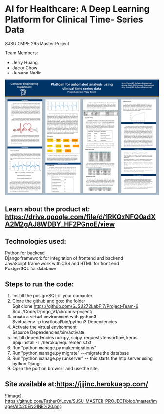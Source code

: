 # AI for Healthcare: A Deep Learning Platform for Clinical Time- Series Data
SJSU CMPE 295 Master Project

Team Members: 
- Jerry Huang
- Jacky Chow
- Jumana Nadir


![alt text](https://github.com/FatherOfLove/SJSU_MASTER_PROJECT/blob/master/S10_Poster.png)

## Learn about the product at: https://drive.google.com/file/d/1RKQxNFQ0adXA2M2gAJ8WDBY_HF2PGnoE/view


## Technologies used:

Python for backend  
Django framework for integration of frontend and backend  
JavaScript frame work with CSS and HTML for front end  
PostgreSQL for database

## Steps to run the code:  
1. Install the postgreSQL in your computer
2. Clone the github and goto the folder  
        $git clone https://github.com/SJSU272LabF17/Project-Team-6  
        $cd ./Code/Django_V1/chronus-project/  
2. create a virtual environment with python3  
	$virtualenv -p /usr/local/bin/python3 Dependencies  
3. Activate the virtual environment  
	$source Dependencies/bin/activate  
4. Install dependencies numpy, scipy, requests,tensorflow, keras  
	$pip install -r ./heroku/requirements.txt  
5. Run "python manage.py makemigrations" 
6. Run "python manage.py migrate" ---migrate the database
7. Run "python manage.py runserver" -- this starts the http server using python Django 
8. Open the port on browser and use the site.  

## Site available at:https://jjjinc.herokuapp.com/

![image] https://github.com/FatherOfLove/SJSU_MASTER_PROJECT/blob/master/image/AI%20ENGINE%20.png
